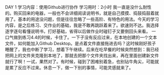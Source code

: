 DAY 1
学习内容：使⽤Github进⾏协作
学习用时：2小时
我一直是没什么耐性的。购买回来的电器，一般也不会详细阅读说明书，就是自己摸摸、捣鼓捣鼓着就用了。基本的用途没问题，但是往往忽略了一些高阶、有特色的用法。今天的学习内容，是之后练习、交作业的基础，我是不敢再跳跃着来了。欲速则不达。我选择逐字逐句看懂说明书，打好基础，省得以后做作业时碰钉子又要倒回头来看。
一口气做到练习4.4的时候，卡住了。一下子没有反应过来，在本地创建的一个文本文件，如何能加入Github Desktop。是点着文件直接拖进去吗？这时候刚好孩子睡醒了，我也中断了学习，想着下午继续。后来在吃早餐的时候突然想到：我已经把网上的文件夹克隆到本地了，那就去把那个文件夹找出来，再在里面创建新文件就行了啊！一试，果然对了。有时候，碰到了困难别着急，也别钻牛角尖，可能就是累了反应不过来。休息一下，做一下别的事情，可能灵感就来了。